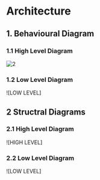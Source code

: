 
# Architecture

## 1. Behavioural Diagram

### 1.1 High Level Diagram

![2](https://user-images.githubusercontent.com/46949702/157829166-bb098db0-d7e9-4bf6-949f-f9db7a81a343.png)

### 1.2 Low Level Diagram

![LOW LEVEL]

## 2 Structral Diagrams

### 2.1 High Level Diagram

![HIGH LEVEL]

### 2.2 Low Level Diagram

![LOW LEVEL]


